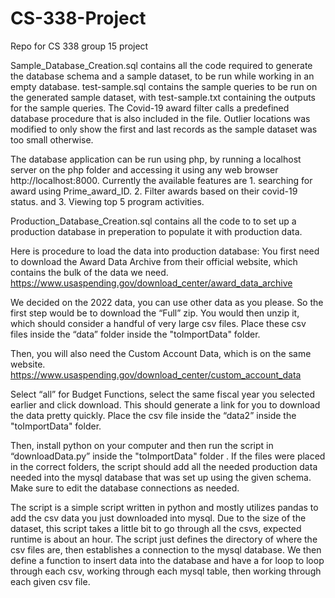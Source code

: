 # CS-338-Project
Repo for CS 338 group 15 project

Sample_Database_Creation.sql contains all the code required to generate the database schema and a sample dataset, to be run while working in an empty database.
test-sample.sql contains the sample queries to be run on the generated sample dataset, with test-sample.txt containing the outputs for the sample queries. The Covid-19 award filter calls a predefined database procedure that is also included in the file. Outlier locations was modified to only show the first and last records as the sample dataset was too small otherwise.

The database application can be run using php, by running a localhost server on the php folder and accessing it using any web browser http://localhost:8000. Currently the available features are 1. searching for award using Prime_award_ID. 2. Filter awards based on their covid-19 status. and 3. Viewing top 5 program activities.

Production_Database_Creation.sql contains all the code to to set up a production database in preperation to populate it with production data.

Here is procedure to load the data into production database:
You first need to download the Award Data Archive from their official website, which contains the bulk of the data we need. 
https://www.usaspending.gov/download_center/award_data_archive

We decided on the 2022 data, you can use other data as you please. So the first step would be to download the “Full” zip. You would then unzip it, which should consider a handful of very large csv files. Place these csv files inside the “data” folder inside the "toImportData" folder.

Then, you will also need the Custom Account Data, which is on the same website.
https://www.usaspending.gov/download_center/custom_account_data

Select “all” for Budget Functions, select the same fiscal year you selected earlier and click download. This should generate a link for you to download the data pretty quickly. Place the csv file inside the “data2” inside the "toImportData" folder.

Then, install python on your computer and then run the script in “downloadData.py” inside the "toImportData" folder . If the files were placed in the correct folders, the script should add all the needed production data needed into the mysql database that was set up using the given schema. Make sure to edit the database connections as needed.

The script is a simple script written in python and mostly utilizes pandas to add the csv data you just downloaded into mysql. Due to the size of the dataset, this script takes a little bit to go through all the csvs, expected runtime is about an hour. The script just defines the directory of where the csv files are, then establishes a connection to the mysql database. We then define a function to insert data into the database and have a for loop to loop through each csv, working through each mysql table, then working through each given csv file.
